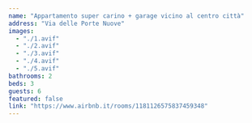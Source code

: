```yaml
---
name: "Appartamento super carino + garage vicino al centro città"
address: "Via delle Porte Nuove"
images:
  - "./1.avif"
  - "./2.avif"
  - "./3.avif"
  - "./4.avif"
  - "./5.avif"
bathrooms: 2
beds: 3
guests: 6
featured: false
link: "https://www.airbnb.it/rooms/1181126575837459348"
---
```

